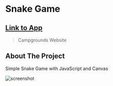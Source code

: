 # Snake Game

## [Link to App](https://kubaw00.github.io/Snake-Game/)

> Campgrounds Website

<!-- ABOUT THE PROJECT -->

## About The Project

Simple Snake Game with JavaScript and Canvas

![screenshot](https://github.com/kubaw00/Sanake-Game/blob/main/screenshots/sneke.png)
